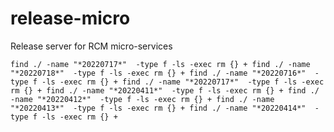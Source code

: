 # release-micro
Release server for RCM micro-services

`
find ./ -name "*20220717*"  -type f -ls -exec rm {} +
find ./ -name "*20220718*"  -type f -ls -exec rm {} +
find ./ -name "*20220716*"  -type f -ls -exec rm {} +
find ./ -name "*20220717*"  -type f -ls -exec rm {} +
find ./ -name "*20220411*"  -type f -ls -exec rm {} +
find ./ -name "*20220412*"  -type f -ls -exec rm {} +
find ./ -name "*20220413*"  -type f -ls -exec rm {} +
find ./ -name "*20220414*"  -type f -ls -exec rm {} +
`
